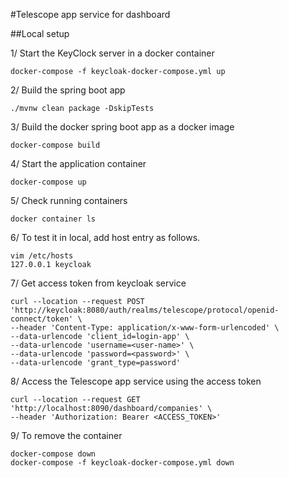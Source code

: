 
#Telescope app service for dashboard

##Local setup

1/ Start the KeyClock server in a docker container

```
docker-compose -f keycloak-docker-compose.yml up
```

2/ Build the spring boot app

```
./mvnw clean package -DskipTests
```

3/ Build the docker spring boot app as a docker image

```
docker-compose build
```

4/ Start the application container

```
docker-compose up
```

5/ Check running containers

```
docker container ls
```

6/ To test it in local, add host entry as follows.

```
vim /etc/hosts
127.0.0.1 keycloak
```

7/ Get access token from keycloak service

```
curl --location --request POST 'http://keycloak:8080/auth/realms/telescope/protocol/openid-connect/token' \
--header 'Content-Type: application/x-www-form-urlencoded' \
--data-urlencode 'client_id=login-app' \
--data-urlencode 'username=<user-name>' \
--data-urlencode 'password=<password>' \
--data-urlencode 'grant_type=password'
```

8/ Access the Telescope app service using the access token

```
curl --location --request GET 'http://localhost:8090/dashboard/companies' \
--header 'Authorization: Bearer <ACCESS_TOKEN>'
```

9/ To remove the container

```
docker-compose down
docker-compose -f keycloak-docker-compose.yml down
```

